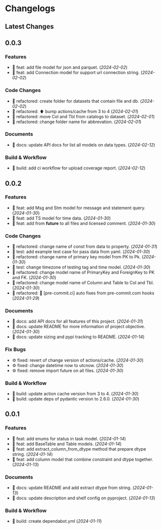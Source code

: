 # Changelogs

## Latest Changes

## 0.0.3

### Features

- :dart: feat: add file model for json and parquet. (_2024-02-02_)
- :dart: feat: add Connection model for support url connection string. (_2024-02-02_)

### Code Changes

- :construction: refactored: create folder for datasets that contain file and db. (_2024-02-02_)
- :construction: refactored: ⬆ bump actions/cache from 3 to 4 (_2024-02-01_)
- :construction: refactored: move Col and Tbl from catalogs to dataset. (_2024-02-01_)
- :construction: refactored: change folder name for abbrevation. (_2024-02-01_)

### Documents

- :page_facing_up: docs: update API docs for list all models on data types. (_2024-02-12_)

### Build & Workflow

- :toolbox: build: add ci workflow for upload coverage report. (_2024-02-12_)

## 0.0.2

### Features

- :dart: feat: add Msg and Stm model for message and statement query. (_2024-01-30_)
- :dart: feat: add TS model for time data. (_2024-01-30_)
- :dart: feat: add from __future__ to all files and licensed comment. (_2024-01-30_)

### Code Changes

- :construction: refactored: change name of const from data to property. (_2024-01-31_)
- :test_tube: test: add example test case for pass data from yaml. (_2024-01-30_)
- :construction: refactored: change name of primary key model from PK to Pk. (_2024-01-30_)
- :test_tube: test: change timezone of testing tag and time model. (_2024-01-30_)
- :construction: refactored: change model name of PrimaryKey and ForeignKey to PK and FK. (_2024-01-30_)
- :construction: refactored: change model name of Column and Table to Col and Tbl. (_2024-01-30_)
- :construction: refactored: 🚧 [pre-commit.ci] auto fixes from pre-commit.com hooks (_2024-01-29_)

### Documents

- :page_facing_up: docs: add API docs for all features of this project. (_2024-01-31_)
- :page_facing_up: docs: update README for more information of project objective. (_2024-01-30_)
- :page_facing_up: docs: update sizing and pypi tracking to README. (_2024-01-14_)

### Fix Bugs

- :gear: fixed: revert of change version of actions/cache. (_2024-01-30_)
- :gear: fixed: change datetime now to utcnow. (_2024-01-30_)
- :gear: fixed: remove import future on all files. (_2024-01-30_)

### Build & Workflow

- :toolbox: build: update action cache version from 3 to 4. (_2024-01-30_)
- :toolbox: build: update deps of pydantic version to 2.6.0. (_2024-01-30_)

## 0.0.1

### Features

- :dart: feat: add enums for status in task model. (_2024-01-14_)
- :dart: feat: add BaseTable and Table models. (_2024-01-14_)
- :dart: feat: add extract_column_from_dtype method that prepare dtype string. (_2024-01-14_)
- :dart: feat: add column model that combine constraint and dtype together. (_2024-01-13_)

### Documents

- :page_facing_up: docs: update README and add extract dtype from string. (_2024-01-13_)
- :page_facing_up: docs: update description and shelf config on pyproject. (_2024-01-13_)

### Build & Workflow

- :toolbox: build: create dependabot.yml (_2024-01-11_)
